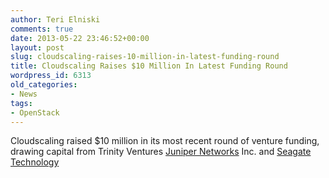 ```yaml
---
author: Teri Elniski
comments: true
date: 2013-05-22 23:46:52+00:00
layout: post
slug: cloudscaling-raises-10-million-in-latest-funding-round
title: Cloudscaling Raises $10 Million In Latest Funding Round
wordpress_id: 6313
old_categories:
- News
tags:
- OpenStack
---
```


Cloudscaling raised $10 million in its most recent round of venture funding, drawing capital from Trinity Ventures [Juniper Networks](http://online.wsj.com/public/quotes/main.html?type=djn&symbol=JNPR) Inc. and [Seagate Technology](http://online.wsj.com/public/quotes/main.html?type=djn&symbol=STX)
